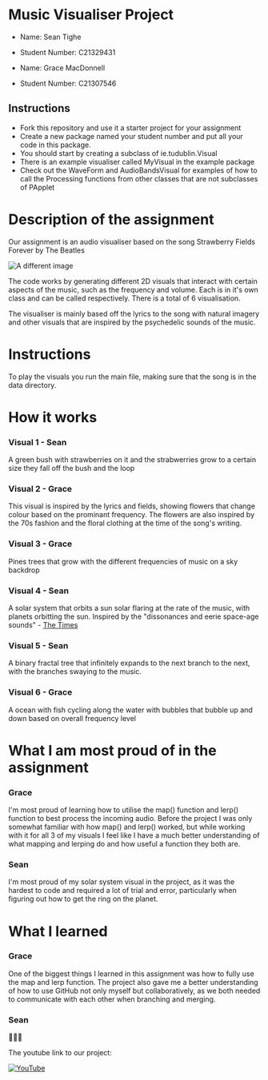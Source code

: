 # Music Visualiser Project

- Name: Sean Tighe
- Student Number: C21329431


- Name: Grace MacDonnell
- Student Number: C21307546

## Instructions
- Fork this repository and use it a starter project for your assignment
- Create a new package named your student number and put all your code in this package.
- You should start by creating a subclass of ie.tudublin.Visual
- There is an example visualiser called MyVisual in the example package
- Check out the WaveForm and AudioBandsVisual for examples of how to call the Processing functions from other classes that are not subclasses of PApplet

# Description of the assignment

Our assignment is an audio visualiser based on the song Strawberry Fields Forever by The Beatles

![A different image](https://i.scdn.co/image/ab67616d0000b273692d9189b2bd75525893f0c1)

The code works by generating different 2D visuals that interact with certain aspects of the music, such as the frequency and volume. Each is in it's own class and can be called respectively. There is a total of 6 visualisation.

The visualiser is mainly based off the lyrics to the song with natural imagery and other visuals that are inspired by the psychedelic sounds of the music.

# Instructions

To play the visuals you run the main file, making sure that the song is in the data directory.

# How it works

### Visual 1 - Sean
A green bush with strawberries on it and the strabwerries grow to a certain size they fall off the bush and the loop

### Visual 2 - Grace
This visual is inspired by the lyrics and fields, showing flowers that change colour based on the prominant frequency. The flowers are also inspired by the 70s fashion and the floral clothing at the time of the song's writing.

### Visual 3 - Grace
Pines trees that grow with the different frequencies of music on a sky backdrop

### Visual 4 - Sean
A solar system that orbits a sun solar flaring at the rate of the music, with planets orbitting the sun.
Inspired by the "dissonances and eerie space-age sounds" - [The Times](https://en.wikipedia.org/wiki/Strawberry_Fields_Forever#Critical_reception)

### Visual 5 - Sean
A binary fractal tree that infinitely expands to the next branch to the next, with the branches swaying to the music.

### Visual 6 - Grace
A ocean with fish cycling along the water with bubbles that bubble up and down based on overall frequency level


# What I am most proud of in the assignment

### Grace
I'm most proud of learning how to utilise the map() function and lerp() function to best process the incoming audio. Before the project I was only somewhat familiar with how map() and lerp() worked, but while working with it for all 3 of my visuals I feel like I have a much better understanding of what mapping and lerping do and how useful a function they both are.


### Sean
I'm most proud of my solar system visual in the project, as it was the hardest to code and required a lot of trial and error, particularly when figuring out how to get the ring on the planet. 

# What I learned

### Grace
One of the biggest things I learned in this assignment was how to fully use the map and lerp function. The project also gave me a better understanding of how to use GitHub not only myself but collaboratively, as we both needed to communicate with each other when branching and merging.


### Sean

🍓🍓🍓

The youtube link to our project:

[![YouTube](http://img.youtube.com/vi/J2kHSSFA4NU/0.jpg)](https://www.youtube.com/watch?v=J2kHSSFA4NU)
